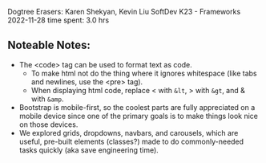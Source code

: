 Dogtree Erasers: Karen Shekyan, Kevin Liu
SoftDev
K23 - Frameworks
2022-11-28
time spent: 3.0 hrs

## Noteable Notes:
  - The \<code\> tag can be used to format text as code.
    - To make html not do the thing where it ignores whitespace (like tabs and newlines, use the \<pre\> tag).
    - When displaying html code, replace \< with `&lt`, \> with `&gt`, and & with `&amp`.
  - Bootstrap is mobile-first, so the coolest parts are fully appreciated on a mobile device since one of the primary goals is to make things look nice on those devices.
  - We explored grids, dropdowns, navbars, and carousels, which are useful, pre-built elements (classes?) made to do commonly-needed tasks quickly (aka save engineering time).
